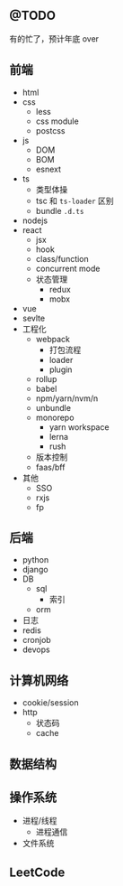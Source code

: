 ## @TODO

有的忙了，预计年底 over

## 前端

- html
- css
  - less
  - css module
  - postcss
- js
  - DOM
  - BOM
  - esnext
- ts
  - 类型体操
  - tsc 和 `ts-loader` 区别
  - bundle `.d.ts`
- nodejs
- react
  - jsx
  - hook
  - class/function
  - concurrent mode
  - 状态管理
    - redux
    - mobx
- vue
- sevlte
- 工程化
  - webpack
    - 打包流程
    - loader
    - plugin
  - rollup
  - babel
  - npm/yarn/nvm/n
  - unbundle
  - monorepo
    - yarn workspace
    - lerna
    - rush
  - 版本控制
  - faas/bff
- 其他
  - SSO
  - rxjs
  - fp

## 后端

- python
- django
- DB
  - sql
    - 索引
  - orm
- 日志
- redis
- cronjob
- devops

## 计算机网络

- cookie/session
- http
  - 状态码
  - cache

## 数据结构

## 操作系统

- 进程/线程
  - 进程通信
- 文件系统

## LeetCode
